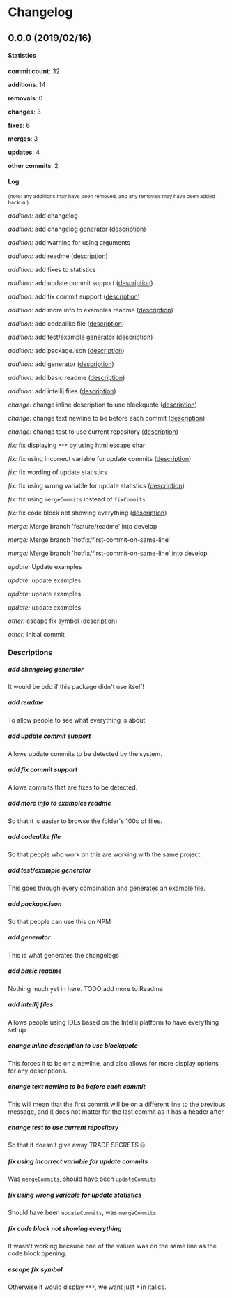 # Changelog
## 0.0.0 (2019/02/16)
#### Statistics
**commit count**: 32

**additions**: 14

**removals**: 0

**changes**: 3

**fixes**: 6

**merges**: 3

**updates**: 4

**other commits**: 2

#### Log
<small>(note: any additions may have been removed, and any removals may have been added back in.)</small>

*addition:* add changelog

*addition:* add changelog generator ([description](#add-changelog-generator-18))

*addition:* add warning for using arguments

*addition:* add readme ([description](#add-readme-18))

*addition:* add fixes to statistics

*addition:* add update commit support ([description](#add-update-commit-support-18))

*addition:* add fix commit support ([description](#add-fix-commit-support-18))

*addition:* add more info to examples readme ([description](#add-more-info-to-examples-readme-18))

*addition:* add codealike file ([description](#add-codealike-file-18))

*addition:* add test/example generator ([description](#add-testexample-generator-18))

*addition:* add package.json ([description](#add-packagejson-18))

*addition:* add generator ([description](#add-generator-18))

*addition:* add basic readme ([description](#add-basic-readme-18))

*addition:* add intellij files ([description](#add-intellij-files-18))

*change:* change inline description to use blockquote ([description](#change-inline-description-to-use-blockquote-18))

*change:* change text newline to be before each commit ([description](#change-text-newline-to-be-before-each-commit-18))

*change:* change test to use current repository ([description](#change-test-to-use-current-repository-18))

*fix:* fix displaying `***` by using html escape char

*fix:* fix using incorrect variable for update commits ([description](#fix-using-incorrect-variable-for-update-commits-18))

*fix:* fix wording of update statistics

*fix:* fix using wrong variable for update statistics ([description](#fix-using-wrong-variable-for-update-statistics-18))

*fix:* fix using `mergeCommits` instead of `fixCommits`

*fix:* fix code block not showing everything ([description](#fix-code-block-not-showing-everything-18))

*merge:* Merge branch 'feature/readme' into develop

*merge:* Merge branch 'hotfix/first-commit-on-same-line'

*merge:* Merge branch 'hotfix/first-commit-on-same-line' into develop

*update:* Update examples

*update:* update examples

*update:* update examples

*update:* update examples

*other:* escape fix symbol ([description](#escape-fix-symbol-18))

*other:* Initial commit
### Descriptions
##### add changelog generator
It would be odd if this package didn't use itself!                    
##### add readme
To allow people to see what everything is about
##### add update commit support
Allows update commits to be detected by the system.
##### add fix commit support
Allows commits that are fixes to be detected.
##### add more info to examples readme
So that it is easier to browse the folder's 100s of files.
##### add codealike file
So that people who work on this are working with the same project.
##### add test/example generator
This goes through every combination and generates an example file.
##### add package.json
So that people can use this on NPM
##### add generator
This is what generates the changelogs
##### add basic readme
Nothing much yet in here. TODO add more to Readme
##### add intellij files
Allows people using IDEs based on the Intellij platform to have everything set up
##### change inline description to use blockquote
This forces it to be on a newline, and also allows for more display options for any descriptions.
##### change text newline to be before each commit
This will mean that the first commit will be on a different line to the previous message, and it does not matter for the last commit as it has a header after.
##### change test to use current repository
So that it doesn't give away TRADE SECRETS 🤐
##### fix using incorrect variable for update commits
Was `mergeCommits`, should have been `updateCommits`
##### fix using wrong variable for update statistics
Should have been `updateCommits`, was `mergeCommits`
##### fix code block not showing everything
It wasn't working because one of the values was on the same line as the code block opening.
##### escape fix symbol
Otherwise it would display `***`, we want just `*` in italics.
